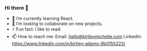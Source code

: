 ### Hi there 👋
- 🌱 I’m currently learning React.
- 👯 I’m looking to collaborate on new projects.
- ⚡ Fun fact: I like to read.
- 📫 How to reach me:
Email: hello@kirtleymichelle.com
LinkedIn: https://www.linkedin.com/in/kirtley-adams-9b0155223/
